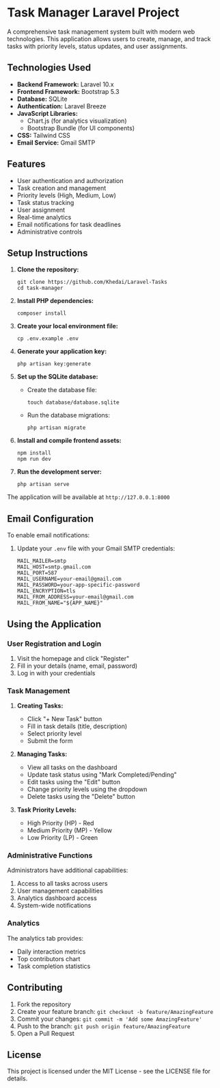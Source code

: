 # Task Manager Laravel Project

A comprehensive task management system built with modern web technologies. This application allows users to create, manage, and track tasks with priority levels, status updates, and user assignments.

## Technologies Used

- **Backend Framework:** Laravel 10.x
- **Frontend Framework:** Bootstrap 5.3
- **Database:** SQLite
- **Authentication:** Laravel Breeze
- **JavaScript Libraries:** 
  - Chart.js (for analytics visualization)
  - Bootstrap Bundle (for UI components)
- **CSS:** Tailwind CSS
- **Email Service:** Gmail SMTP

## Features

- User authentication and authorization
- Task creation and management
- Priority levels (High, Medium, Low)
- Task status tracking
- User assignment
- Real-time analytics
- Email notifications for task deadlines
- Administrative controls

## Setup Instructions

1.  **Clone the repository:**
    ```
    git clone https://github.com/Khedai/Laravel-Tasks
    cd task-manager
    ```

2.  **Install PHP dependencies:**
    ```
    composer install
    ```

3.  **Create your local environment file:**
    ```
    cp .env.example .env
    ```

4.  **Generate your application key:**
    ```
    php artisan key:generate
    ```

5.  **Set up the SQLite database:**
    *   Create the database file:
        ```
        touch database/database.sqlite
        ```
    *   Run the database migrations:
        ```
        php artisan migrate
        ```

6.  **Install and compile frontend assets:**
    ```
    npm install
    npm run dev
    ```

7.  **Run the development server:**
    ```
    php artisan serve
    ```

The application will be available at `http://127.0.0.1:8000`

## Email Configuration

To enable email notifications:

1. Update your `.env` file with your Gmail SMTP credentials:
   ```
   MAIL_MAILER=smtp
   MAIL_HOST=smtp.gmail.com
   MAIL_PORT=587
   MAIL_USERNAME=your-email@gmail.com
   MAIL_PASSWORD=your-app-specific-password
   MAIL_ENCRYPTION=tls
   MAIL_FROM_ADDRESS=your-email@gmail.com
   MAIL_FROM_NAME="${APP_NAME}"
   ```


## Using the Application

### User Registration and Login
1. Visit the homepage and click "Register"
2. Fill in your details (name, email, password)
3. Log in with your credentials

### Task Management
1. **Creating Tasks:**
   - Click "+ New Task" button
   - Fill in task details (title, description)
   - Select priority level
   - Submit the form

2. **Managing Tasks:**
   - View all tasks on the dashboard
   - Update task status using "Mark Completed/Pending"
   - Edit tasks using the "Edit" button
   - Change priority levels using the dropdown
   - Delete tasks using the "Delete" button

3. **Task Priority Levels:**
   - High Priority (HP) - Red
   - Medium Priority (MP) - Yellow
   - Low Priority (LP) - Green

### Administrative Functions
Administrators have additional capabilities:
1. Access to all tasks across users
2. User management capabilities
3. Analytics dashboard access
4. System-wide notifications

### Analytics
The analytics tab provides:
- Daily interaction metrics
- Top contributors chart
- Task completion statistics

## Contributing

1. Fork the repository
2. Create your feature branch: `git checkout -b feature/AmazingFeature`
3. Commit your changes: `git commit -m 'Add some AmazingFeature'`
4. Push to the branch: `git push origin feature/AmazingFeature`
5. Open a Pull Request

## License

This project is licensed under the MIT License - see the LICENSE file for details.
